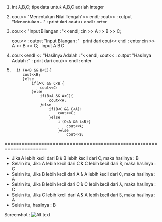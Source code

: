 1. int A,B,C;
    tipe data untuk A,B,C adalah integer

2. cout<< "Menentukan Nilai Tengah"<< endl;
    cout<<              : output
    "Menentukan  ..."   : print dari cout<<
    endl                : enter

3.  cout<< "Input Bilangan : "<<endl;
    cin >> A >> B >> C;

    cout<<              : output
    "Input Bilangan :"  : print dari cout<<
    endl                : enter
    cin >> A >> B >> C; : input A B C

4.  cout<<endl << "Hasilnya Adalah : "<<endl;
    cout<<              : output
    "Hasilnya Adalah :" : print dari cout<<
    endl                : enter

5.       if (A<B && B<C){
            cout<<B;
            }else
                if(A<C && C<B){
                    cout<<C;
                }else
                    if(B<A && A<C){
                        cout<<A;
                    }else
                        if(B<C && C<A){
                            cout<<C;
                        }else
                            if(C<A && A<B){
                                cout<<A;
                            }else
                                cout<<B;

=====================================================================
- Jika A lebih kecil dari B & B lebih kecil dari C, maka hasilnya : B
- Selain itu, Jika A lebih kecil dari C & C lebih kecil dari B, maka hasilnya : C
- Selain itu, Jika B lebih kecil dari A & A lebih kecil dari C, maka hasilnya : A
- Selain itu, Jika B lebih kecil dari C & C lebih kecil dari A, maka hasilnya : C
- Selain itu, Jika C lebih kecil dari A & A lebih kecil dari B, maka hasilnya : A
- Selain itu, hasilnya : B

Screenshot :
![Alt text](https://raw.githubusercontent.com/arkyana/Praktikum3/master/Soal3Ganjil/3.png)

